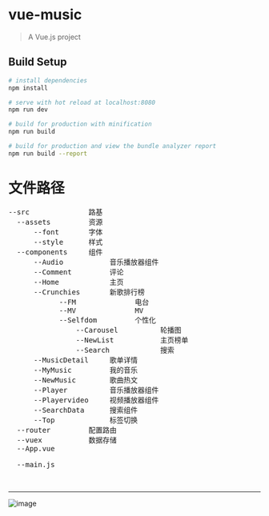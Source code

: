 # vue-music

> A Vue.js project

## Build Setup

``` bash
# install dependencies
npm install

# serve with hot reload at localhost:8080
npm run dev

# build for production with minification
npm run build

# build for production and view the bundle analyzer report
npm run build --report
```
# 文件路径
<pre>
--src              路基
  --assets         资源
      --font       字体
      --style      样式
  --components     组件
      --Audio           音乐播放器组件
      --Comment         评论
      --Home            主页
      --Crunchies       新歌排行榜
            --FM              电台
            --MV              MV
            --Selfdom         个性化
                --Carousel          轮播图
                --NewList           主页榜单
                --Search            搜索
      --MusicDetail     歌单详情
      --MyMusic         我的音乐
      --NewMusic        歌曲热文
      --Player          音乐播放器组件
      --Playervideo     视频播放器组件
      --SearchData      搜索组件
      --Top             标签切换
  --router         配置路由
  --vuex           数据存储
  --App.vue<br>
  --main.js<br>
 </pre>
---------------------------------------
![image](https://github.com/ZhongAndGit/VueAPP/raw/master/loding.gif)
